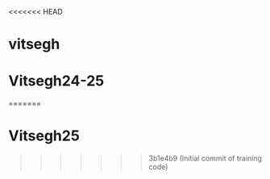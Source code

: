 <<<<<<< HEAD
# vitsegh
# Vitsegh24-25
=======
# Vitsegh25

>>>>>>> 3b1e4b9 (Initial commit of training code)

